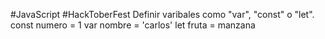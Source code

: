 #JavaScript #HackToberFest
Definir varibales como "var", "const" o "let".
const numero = 1
var nombre = 'carlos'
let fruta = manzana 
